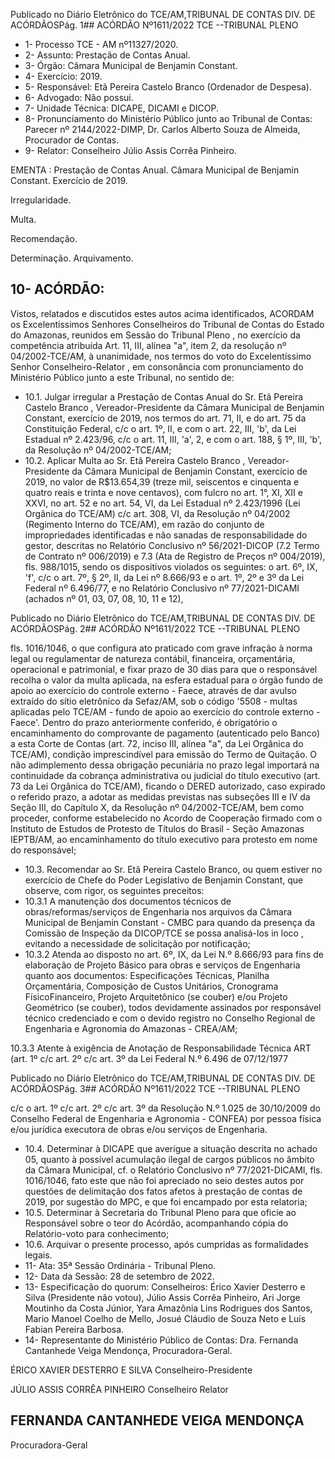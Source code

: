 Publicado  no  Diário  Eletrônico do TCE/AM,TRIBUNAL DE CONTAS DIV. DE ACÓRDÃOSPág. 1## ACÓRDÃO Nº1611/2022  TCE --TRIBUNAL PLENO

- 1- Processo TCE - AM nº11327/2020.
- 2- Assunto: Prestação de Contas Anual.
- 3- Órgão: Câmara Municipal de Benjamin Constant.
- 4- Exercício: 2019.
- 5- Responsável: Etã Pereira Castelo Branco (Ordenador de Despesa).
- 6- Advogado: Não possui.
- 7- Unidade Técnica: DICAPE, DICAMI e DICOP.
- 8- Pronunciamento  do  Ministério  Público  junto  ao  Tribunal  de  Contas: Parecer  nº 2144/2022-DIMP, Dr. Carlos Alberto Souza de Almeida, Procurador de Contas.
- 9- Relator: Conselheiro Júlio Assis Corrêa Pinheiro.

EMENTA : Prestação  de  Contas  Anual. Câmara Municipal de Benjamin Constant. Exercício de 2019.

Irregularidade.

Multa.

Recomendação.

Determinação. Arquivamento.

## 10-  ACÓRDÃO:

Vistos, relatados e discutidos estes autos acima identificados, ACORDAM os Excelentíssimos Senhores Conselheiros do Tribunal de Contas do Estado do Amazonas, reunidos em Sessão do Tribunal Pleno , no exercício da competência atribuída Art. 11, III, alínea "a", item 2, da resolução nº 04/2002-TCE/AM, à unanimidade, nos termos do voto do  Excelentíssimo  Senhor  Conselheiro-Relator ,  em  consonância com  pronunciamento do Ministério Público junto a este Tribunal, no sentido de:

- 10.1. Julgar  irregular a  Prestação  de  Contas  Anual  do  Sr. Etã  Pereira Castelo Branco , Vereador-Presidente da Câmara Municipal de Benjamin Constant, exercício de 2019, nos termos do art. 71, II, e do art. 75 da Constituição Federal, c/c o art. 1º, II, e com o art. 22, III, 'b', da Lei Estadual nº 2.423/96, c/c o art. 11, III, 'a', 2, e com o art. 188, § 1º, III, 'b', da Resolução nº 04/2002-TCE/AM;
- 10.2. Aplicar Multa ao Sr. Etã Pereira Castelo Branco , Vereador- Presidente da Câmara Municipal de Benjamin Constant, exercício de 2019, no valor de R$13.654,39 (treze mil, seiscentos e cinquenta e quatro reais e trinta e nove centavos), com fulcro no art. 1°, XI, XII e XXVI, no art. 52 e no art. 54, VI, da Lei Estadual nº 2.423/1996 (Lei Orgânica do TCE/AM) c/c art. 308, VI, da Resolução nº 04/2002 (Regimento Interno do TCE/AM), em razão  do  conjunto  de  impropriedades  identificadas  e  não  sanadas  de responsabilidade do gestor, descritas no Relatório Conclusivo nº 56/2021-DICOP  (7.2  Termo  de  Contrato  nº  006/2019)  e  7.3  (Ata  de Registro  de  Preços  nº  004/2019),  fls.  988/1015,  sendo  os  dispositivos violados os seguintes:  o  art.  6º,  IX,  'f',  c/c  o  art.  7º,  §  2º,  II,  da  Lei  nº 8.666/93 e o art. 1º, 2º e 3º da Lei Federal nº 6.496/77, e no Relatório Conclusivo nº 77/2021-DICAMI (achados nº 01, 03, 07, 08, 10, 11 e 12),

Publicado  no  Diário  Eletrônico do TCE/AM,TRIBUNAL DE CONTAS DIV. DE ACÓRDÃOSPág. 2## ACÓRDÃO Nº1611/2022  TCE --TRIBUNAL PLENO

fls. 1016/1046, o que configura ato praticado com grave infração à norma legal  ou  regulamentar  de  natureza  contábil,  financeira,  orçamentária, operacional e patrimonial, e fixar prazo de 30 dias para que o responsável recolha o valor da multa aplicada, na esfera estadual para o órgão fundo de apoio ao exercício do controle externo - Faece, através de  dar  avulso  extraído  do  sítio  eletrônico  da  Sefaz/AM,  sob  o  código '5508 - multas aplicadas pelo TCE/AM - fundo de apoio ao exercício do controle  externo  -  Faece'.  Dentro  do  prazo  anteriormente  conferido,  é obrigatório o encaminhamento do comprovante de pagamento (autenticado  pelo  Banco)  a  esta  Corte  de  Contas  (art.  72,  inciso  III, alínea  "a",  da  Lei  Orgânica  do  TCE/AM),  condição  imprescindível  para emissão do Termo de Quitação. O não adimplemento dessa obrigação pecuniária no prazo legal importará na continuidade da cobrança administrativa ou judicial do título executivo (art. 73 da Lei Orgânica do TCE/AM), ficando o DERED autorizado, caso expirado o referido prazo, a  adotar  as  medidas  previstas  nas  subseções III  e IV  da  Seção III,  do Capítulo  X,  da  Resolução  nº  04/2002-TCE/AM,  bem  como  proceder, conforme estabelecido no Acordo de Cooperação firmado com o Instituto de  Estudos  de  Protesto  de  Títulos  do  Brasil  -  Seção  Amazonas  IEPTB/AM,  ao  encaminhamento  do  título  executivo  para  protesto  em nome do responsável;

- 10.3. Recomendar ao  Sr. Etã  Pereira  Castelo  Branco, ou  quem estiver  no exercício  de  Chefe  do  Poder  Legislativo  de  Benjamin  Constant,  que observe, com rigor, os seguintes preceitos:
- 10.3.1 A manutenção dos documentos técnicos de obras/reformas/serviços de Engenharia nos arquivos da Câmara Municipal de Benjamin Constant - CMBC para quando da presença da Comissão  de  Inspeção  da  DICOP/TCE  se  possa  analisá-los in  loco , evitando a necessidade de solicitação por notificação;
- 10.3.2 Atenda ao disposto no art. 6º, IX, da Lei N.º 8.666/93 para fins de elaboração  de  Projeto  Básico  para  obras  e  serviços  de  Engenharia quanto aos documentos: Especificações Técnicas, Planilha Orçamentária,  Composição  de  Custos  Unitários,  Cronograma  FísicoFinanceiro,  Projeto  Arquitetônico  (se  couber)  e/ou  Projeto  Geométrico (se  couber),  todos  devidamente  assinados  por  responsável  técnico credenciado e com o devido registro no Conselho Regional de Engenharia e Agronomia do Amazonas - CREA/AM;

10.3.3 Atente  à  exigência  de  Anotação de Responsabilidade Técnica ART (art. 1º c/c art. 2º c/c art. 3º da Lei Federal N.º 6.496 de 07/12/1977

Publicado  no  Diário  Eletrônico do TCE/AM,TRIBUNAL DE CONTAS DIV. DE ACÓRDÃOSPág. 3## ACÓRDÃO Nº1611/2022  TCE --TRIBUNAL PLENO

c/c o art. 1º c/c art. 2º c/c art. 3º da Resolução N.º 1.025 de 30/10/2009 do  Conselho  Federal  de  Engenharia  e  Agronomia  -  CONFEA)  por pessoa física e/ou jurídica executora de obras e/ou serviços de Engenharia.

- 10.4. Determinar à  DICAPE que averígue a situação descrita no achado 05, quanto  à  possível  acumulação  ilegal  de  cargos  públicos  no  âmbito  da Câmara  Municipal,  cf.  o  Relatório  Conclusivo  nº  77/2021-DICAMI,  fls. 1016/1046,  fato  este  que  não  foi  apreciado  no  seio  destes  autos  por questões de delimitação dos fatos afetos à prestação de contas de 2019, por sugestão do MPC, e que foi encampado por esta relatoria;
- 10.5. Determinar à Secretaria do Tribunal Pleno para que oficie ao Responsável sobre o teor do Acórdão, acompanhando  cópia do Relatório-voto para conhecimento;
- 10.6. Arquivar o presente processo, após cumpridas as formalidades legais.
- 11-  Ata: 35ª Sessão Ordinária - Tribunal Pleno.
- 12-  Data da Sessão: 28 de setembro de 2022.
- 13-  Especificação do quorum: Conselheiros: Érico Xavier Desterro e Silva (Presidente não  votou),  Júlio  Assis  Corrêa  Pinheiro,  Ari  Jorge  Moutinho  da  Costa  Júnior,  Yara Amazônia Lins Rodrigues dos Santos, Mario Manoel Coelho de Mello, Josué Cláudio de Souza Neto e Luis Fabian Pereira Barbosa.
- 14-  Representante do Ministério Público de Contas: Dra. Fernanda Cantanhede Veiga Mendonça, Procuradora-Geral.

ÉRICO XAVIER DESTERRO E SILVA Conselheiro-Presidente

JÚLIO ASSIS CORRÊA PINHEIRO Conselheiro Relator

## FERNANDA CANTANHEDE VEIGA MENDONÇA

Procuradora-Geral